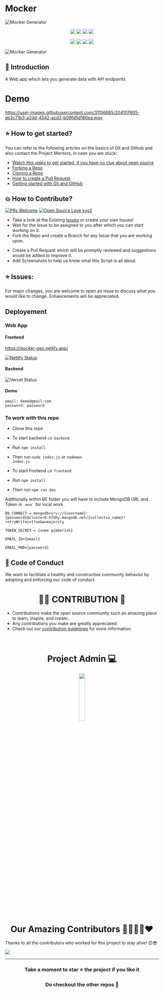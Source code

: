 # Mocker

![Mocker Generator](https://socialify.git.ci/shelcia/mocker/image?description=1&font=KoHo&forks=1&issues=1&language=1&owner=1&pattern=Brick%20Wall&pulls=1&stargazers=1&theme=Dark)

<!-- [![DeepScan grade](https://deepscan.io/api/teams/19881/projects/23324/branches/705580/badge/grade.svg)](https://deepscan.io/dashboard#view=project&tid=19881&pid=23324&bid=705580) -->

<p align="center">
<img src="https://img.shields.io/badge/language-React-blue?style=for-the-badge">
<img src="https://img.shields.io/badge/language-MongoDB-blue?style=for-the-badge">
<img src="https://img.shields.io/badge/language-Express-blue?style=for-the-badge">
<img src="https://img.shields.io/badge/language-Nodejs-blue?style=for-the-badge">  
 </p>
 
<p align="center">
<img src="https://img.shields.io/github/stars/shelcia/mocker?style=for-the-badge" />
<img src="https://img.shields.io/github/forks/shelcia/mocker?style=for-the-badge" />  
<img src="https://img.shields.io/github/issues-raw/shelcia/mocker?style=for-the-badge"/>
<img src="https://img.shields.io/github/issues-pr-closed-raw/shelcia/mocker?style=for-the-badge" >
</p>


![Mocker Generator](https://github.com/shelcia/mocker/blob/master/mocker.svg)

## 📌 Introduction

A Web app which lets you generate data with API endpoints

# Demo

https://user-images.githubusercontent.com/31156685/204107605-ab2c71b3-a2dd-4542-acd3-b09fd5d180ea.mov

## ⭐ How to get started?

You can refer to the following articles on the basics of Git and Github and also contact the Project Mentors, in case you are stuck:

- [Watch this video to get started, if you have no clue about open source](https://youtu.be/SL5KKdmvJ1U)
- [Forking a Repo](https://help.github.com/en/github/getting-started-with-github/fork-a-repo)
- [Cloning a Repo](https://help.github.com/en/desktop/contributing-to-projects/creating-a-pull-request)
- [How to create a Pull Request](https://opensource.com/article/19/7/create-pull-request-github)
- [Getting started with Git and GitHub](https://towardsdatascience.com/getting-started-with-git-and-github-6fcd0f2d4ac6)

## 💥 How to Contribute?

[![PRs Welcome](https://img.shields.io/badge/PRs-welcome-brightgreen.svg?style=flat-square)](http://makeapullrequest.com)
[![Open Source Love svg2](https://badges.frapsoft.com/os/v2/open-source.svg?v=103)](https://github.com/ellerbrock/open-source-badges/)

- Take a look at the Existing [Issues](https://github.com/shelcia/mocker/issues) or create your own Issues!
- Wait for the Issue to be assigned to you after which you can start working on it.
- Fork the Repo and create a Branch for any Issue that you are working upon.
<!-- - Read the [Code of Conduct](https://github.com/shelcia/CRM/blob/master/CODE_OF_CONDUCT.md) -->
- Create a Pull Request which will be promptly reviewed and suggestions would be added to improve it.
- Add Screenshots to help us know what this Script is all about.

## ⭐ Issues:

For major changes, you are welcome to open an issue to discuss what you would like to change. Enhancements will be appreciated.

</p>

## Deployement

### Web App

#### Frontend

https://mocker-gen.netlify.app/

[![Netlify Status](https://api.netlify.com/api/v1/badges/26eb34f4-5250-4bf3-86f4-dcb70b2cd822/deploy-status)](https://app.netlify.com/sites/mocker-gen/deploys)

#### Backend

![Vercel Status](https://vercelbadge.vercel.app/api/shelcia/mocker?style=for-the-badge)

#### Demo

```
email: demo@gmail.com
password: password
```

### To work with this repo

- Clone this repo

- To start backend <code>cd backend</code>

- Run <code>npm install</code>

- Then run <code>node index.js</code> or <code>nodemon index.js</code>

- To start frontend <code>cd frontend</code>

- Run <code>npm install</code>

- Then run <code>npm run dev</code>

Addtionally within BE folder you will have to include MongoDB URL and Token in <code>.env </code> for local work

```
DB_CONNECT = mongodb+srv://{username}:{password}@cluster0.hfdhy.mongodb.net/{collectio_name}?retryWrites=true&w=majority

TOKEN_SECRET = {some gibberish}

EMAIL_ID={email}

EMAIL_PWD={password}

```

## 💼 Code of Conduct

We want to facilitate a healthy and constructive community behavior by adopting and enforcing our code of conduct.

# <h1 align=center>🧑‍💻 CONTRIBUTION 👏</h1>

- Contributions make the open source community such an amazing place to learn, inspire, and create.
- Any contributions you make are greatly appreciated.
- Check out our [contribution guidelines](/CONTRIBUTING.md) for more information.

<br>

<h1 align=center> Project Admin 💻</h1>

  <p align="center">
  <a href="https://github.com/shelcia"><img src="https://avatars.githubusercontent.com/shelcia" width="20%" /></a>


<h1 align=center> Our Amazing Contributors 👨‍👨‍👦‍👦❤️</h1>

Thanks to all the contributors who worked for this project to stay alive! 😊😎

<a align="center" href="https://github.com/shelcia/mocker/graphs/contributors">
  <img src="https://contrib.rocks/image?repo=shelcia/mocker&&max=817" />  
</a>

<br>

---
<div align="center">
    <h3><b>Take a moment to star ⭐ the project if you like it</b></h3>
    <h3>Do checkout the other repos 💫</h3> 
</div>




<!-- Please adhere toward our [Code-of-Conduct](code-of-conduct.md). -->
